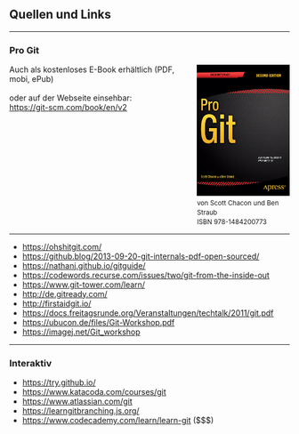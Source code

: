 ## Quellen und Links

---


### Pro Git

<div class="columns">

<div class="col">
Auch als kostenloses E-Book erhältlich (PDF, mobi, ePub)<br />
<br />
oder auf der Webseite einsehbar:<br />
<a href="https://git-scm.com/book/en/v2">https://git-scm.com/book/en/v2</a>
</div>

<div class="col" data-markdown>
	<img class="plain" style="width: 200px; background: none" src="images/pro-git-cover.png" alt="Pro Git" /><br />
	<small>von Scott Chacon und Ben Straub<br />
	ISBN 978-1484200773</small>
</div>

</div>

---

- https://ohshitgit.com/
- https://github.blog/2013-09-20-git-internals-pdf-open-sourced/
- https://nathanj.github.io/gitguide/
- https://codewords.recurse.com/issues/two/git-from-the-inside-out
- https://www.git-tower.com/learn/
- http://de.gitready.com/
- http://firstaidgit.io/
- https://docs.freitagsrunde.org/Veranstaltungen/techtalk/2011/git.pdf
- https://ubucon.de/files/Git-Workshop.pdf
- https://imagej.net/Git_workshop

---

### Interaktiv

- https://try.github.io/
- https://www.katacoda.com/courses/git
- https://www.atlassian.com/git
- https://learngitbranching.js.org/
- https://www.codecademy.com/learn/learn-git ($$$)
